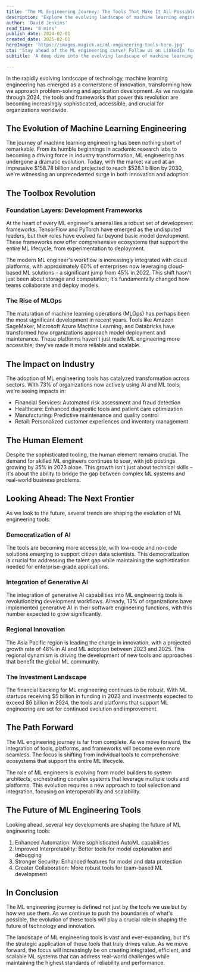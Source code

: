 ```yaml
---
title: 'The ML Engineering Journey: The Tools That Make It All Possible'
description: 'Explore the evolving landscape of machine learning engineering tools and their transformative impact on industry. From development frameworks to MLOps platforms, discover how these tools are shaping the future of technology and driving innovation across sectors.'
author: 'David Jenkins'
read_time: '8 mins'
publish_date: 2024-02-01
created_date: 2025-02-01
heroImage: 'https://images.magick.ai/ml-engineering-tools-hero.jpg'
cta: 'Stay ahead of the ML engineering curve! Follow us on LinkedIn for daily insights on the latest tools, frameworks, and best practices that are shaping the future of machine learning.'
subtitle: 'A deep dive into the evolving landscape of machine learning engineering tools and their impact'

---
```


In the rapidly evolving landscape of technology, machine learning engineering has emerged as a cornerstone of innovation, transforming how we approach problem-solving and application development. As we navigate through 2024, the tools and frameworks that power this revolution are becoming increasingly sophisticated, accessible, and crucial for organizations worldwide.

## The Evolution of Machine Learning Engineering

The journey of machine learning engineering has been nothing short of remarkable. From its humble beginnings in academic research labs to becoming a driving force in industry transformation, ML engineering has undergone a dramatic evolution. Today, with the market valued at an impressive $158.78 billion and projected to reach $528.1 billion by 2030, we're witnessing an unprecedented surge in both innovation and adoption.

## The Toolbox Revolution

### Foundation Layers: Development Frameworks

At the heart of every ML engineer's arsenal lies a robust set of development frameworks. TensorFlow and PyTorch have emerged as the undisputed leaders, but their roles have evolved far beyond basic model development. These frameworks now offer comprehensive ecosystems that support the entire ML lifecycle, from experimentation to deployment.

The modern ML engineer's workflow is increasingly integrated with cloud platforms, with approximately 60% of enterprises now leveraging cloud-based ML solutions – a significant jump from 45% in 2022. This shift hasn't just been about storage and computation; it's fundamentally changed how teams collaborate and deploy models.

### The Rise of MLOps

The maturation of machine learning operations (MLOps) has perhaps been the most significant development in recent years. Tools like Amazon SageMaker, Microsoft Azure Machine Learning, and Databricks have transformed how organizations approach model deployment and maintenance. These platforms haven't just made ML engineering more accessible; they've made it more reliable and scalable.

## The Impact on Industry

The adoption of ML engineering tools has catalyzed transformation across sectors. With 73% of organizations now actively using AI and ML tools, we're seeing impacts in:

- Financial Services: Automated risk assessment and fraud detection
- Healthcare: Enhanced diagnostic tools and patient care optimization
- Manufacturing: Predictive maintenance and quality control
- Retail: Personalized customer experiences and inventory management

## The Human Element

Despite the sophisticated tooling, the human element remains crucial. The demand for skilled ML engineers continues to soar, with job postings growing by 35% in 2023 alone. This growth isn't just about technical skills – it's about the ability to bridge the gap between complex ML systems and real-world business problems.

## Looking Ahead: The Next Frontier

As we look to the future, several trends are shaping the evolution of ML engineering tools:

### Democratization of AI

The tools are becoming more accessible, with low-code and no-code solutions emerging to support citizen data scientists. This democratization is crucial for addressing the talent gap while maintaining the sophistication needed for enterprise-grade applications.

### Integration of Generative AI

The integration of generative AI capabilities into ML engineering tools is revolutionizing development workflows. Already, 13% of organizations have implemented generative AI in their software engineering functions, with this number expected to grow significantly.

### Regional Innovation

The Asia Pacific region is leading the charge in innovation, with a projected growth rate of 48% in AI and ML adoption between 2023 and 2025. This regional dynamism is driving the development of new tools and approaches that benefit the global ML community.

### The Investment Landscape

The financial backing for ML engineering continues to be robust. With ML startups receiving $5 billion in funding in 2023 and investments expected to exceed $6 billion in 2024, the tools and platforms that support ML engineering are set for continued evolution and improvement.

## The Path Forward

The ML engineering journey is far from complete. As we move forward, the integration of tools, platforms, and frameworks will become even more seamless. The focus is shifting from individual tools to comprehensive ecosystems that support the entire ML lifecycle.

The role of ML engineers is evolving from model builders to system architects, orchestrating complex systems that leverage multiple tools and platforms. This evolution requires a new approach to tool selection and integration, focusing on interoperability and scalability.

## The Future of ML Engineering Tools

Looking ahead, several key developments are shaping the future of ML engineering tools:

1. Enhanced Automation: More sophisticated AutoML capabilities
2. Improved Interpretability: Better tools for model explanation and debugging
3. Stronger Security: Enhanced features for model and data protection
4. Greater Collaboration: More robust tools for team-based ML development

## In Conclusion

The ML engineering journey is defined not just by the tools we use but by how we use them. As we continue to push the boundaries of what's possible, the evolution of these tools will play a crucial role in shaping the future of technology and innovation.

The landscape of ML engineering tools is vast and ever-expanding, but it's the strategic application of these tools that truly drives value. As we move forward, the focus will increasingly be on creating integrated, efficient, and scalable ML systems that can address real-world challenges while maintaining the highest standards of reliability and performance.